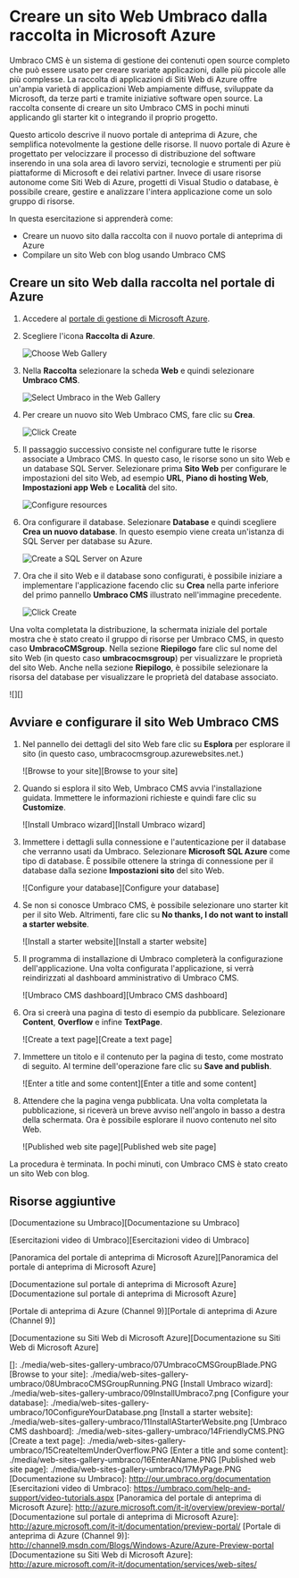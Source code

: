 <properties title="Create an Umbraco website from the gallery in Microsoft Azure" pageTitle="Create an Umbraco website from the gallery in Microsoft Azure" description="required" metaKeywords="Azure, gallery, Umbraco, web site, website" services="web-sites" solutions="web" documentationCenter="" authors="timamm" manager="paulettm" editor="mollybos" videoId="" scriptId="" />

<tags ms.service="web-sites" ms.workload="web" ms.tgt_pltfrm="ibiza" ms.devlang="na" ms.topic="article" ms.date="01/01/1900" ms.author="timamm"></tags>

# Creare un sito Web Umbraco dalla raccolta in Microsoft Azure

Umbraco CMS è un sistema di gestione dei contenuti open source completo che può essere usato per creare svariate applicazioni, dalle più piccole alle più complesse. La raccolta di applicazioni di Siti Web di Azure offre un'ampia varietà di applicazioni Web ampiamente diffuse, sviluppate da Microsoft, da terze parti e tramite iniziative software open source. La raccolta consente di creare un sito Umbraco CMS in pochi minuti applicando gli starter kit o integrando il proprio progetto.

Questo articolo descrive il nuovo portale di anteprima di Azure, che semplifica notevolmente la gestione delle risorse. Il nuovo portale di Azure è progettato per velocizzare il processo di distribuzione del software inserendo in una sola area di lavoro servizi, tecnologie e strumenti per più piattaforme di Microsoft e dei relativi partner. Invece di usare risorse autonome come Siti Web di Azure, progetti di Visual Studio o database, è possibile creare, gestire e analizzare l'intera applicazione come un solo gruppo di risorse.

In questa esercitazione si apprenderà come:

-   Creare un nuovo sito dalla raccolta con il nuovo portale di anteprima di Azure
-   Compilare un sito Web con blog usando Umbraco CMS

## Creare un sito Web dalla raccolta nel portale di Azure

1.  Accedere al [portale di gestione di Microsoft Azure][portale di gestione di Microsoft Azure].

2.  Scegliere l'icona **Raccolta di Azure**.

    ![Choose Web Gallery][Choose Web Gallery]

3.  Nella **Raccolta** selezionare la scheda **Web** e quindi selezionare **Umbraco CMS**.

    ![Select Umbraco in the Web Gallery][Select Umbraco in the Web Gallery]

4.  Per creare un nuovo sito Web Umbraco CMS, fare clic su **Crea**.

    ![Click Create][Click Create]

5.  Il passaggio successivo consiste nel configurare tutte le risorse associate a Umbraco CMS. In questo caso, le risorse sono un sito Web e un database SQL Server. Selezionare prima **Sito Web** per configurare le impostazioni del sito Web, ad esempio **URL**, **Piano di hosting Web**, **Impostazioni app Web** e **Località** del sito.

    ![Configure resources][Configure resources]

6.  Ora configurare il database. Selezionare **Database** e quindi scegliere **Crea un nuovo database**. In questo esempio viene creata un'istanza di SQL Server per database su Azure.

    ![Create a SQL Server on Azure][Create a SQL Server on Azure]

7.  Ora che il sito Web e il database sono configurati, è possibile iniziare a implementare l'applicazione facendo clic su **Crea** nella parte inferiore del primo pannello **Umbraco CMS** illustrato nell'immagine precedente.

    ![Click Create][1]

Una volta completata la distribuzione, la schermata iniziale del portale mostra che è stato creato il gruppo di risorse per Umbraco CMS, in questo caso **UmbracoCMSgroup**. Nella sezione **Riepilogo** fare clic sul nome del sito Web (in questo caso **umbracocmsgroup**) per visualizzare le proprietà del sito Web. Anche nella sezione **Riepilogo**, è possibile selezionare la risorsa del database per visualizzare le proprietà del database associato.

![][]

## Avviare e configurare il sito Web Umbraco CMS

1.  Nel pannello dei dettagli del sito Web fare clic su **Esplora** per esplorare il sito (in questo caso, umbracocmsgroup.azurewebsites.net.)

    ![Browse to your site][Browse to your site]

2.  Quando si esplora il sito Web, Umbraco CMS avvia l'installazione guidata. Immettere le informazioni richieste e quindi fare clic su **Customize**.

    ![Install Umbraco wizard][Install Umbraco wizard]

3.  Immettere i dettagli sulla connessione e l'autenticazione per il database che verranno usati da Umbraco. Selezionare **Microsoft SQL Azure** come tipo di database. È possibile ottenere la stringa di connessione per il database dalla sezione **Impostazioni sito** del sito Web.

    ![Configure your database][Configure your database]

4.  Se non si conosce Umbraco CMS, è possibile selezionare uno starter kit per il sito Web. Altrimenti, fare clic su **No thanks, I do not want to install a starter website**.

    ![Install a starter website][Install a starter website]

5.  Il programma di installazione di Umbraco completerà la configurazione dell'applicazione. Una volta configurata l'applicazione, si verrà reindirizzati al dashboard amministrativo di Umbraco CMS.

    ![Umbraco CMS dashboard][Umbraco CMS dashboard]

6.  Ora si creerà una pagina di testo di esempio da pubblicare. Selezionare **Content**, **Overflow** e infine **TextPage**.

    ![Create a text page][Create a text page]

7.  Immettere un titolo e il contenuto per la pagina di testo, come mostrato di seguito. Al termine dell'operazione fare clic su **Save and publish**.

    ![Enter a title and some content][Enter a title and some content]

8.  Attendere che la pagina venga pubblicata. Una volta completata la pubblicazione, si riceverà un breve avviso nell'angolo in basso a destra della schermata. Ora è possibile esplorare il nuovo contenuto nel sito Web.

    ![Published web site page][Published web site page]

La procedura è terminata. In pochi minuti, con Umbraco CMS è stato creato un sito Web con blog.

## Risorse aggiuntive

[Documentazione su Umbraco][Documentazione su Umbraco]

[Esercitazioni video di Umbraco][Esercitazioni video di Umbraco]

[Panoramica del portale di anteprima di Microsoft Azure][Panoramica del portale di anteprima di Microsoft Azure]

[Documentazione sul portale di anteprima di Microsoft Azure][Documentazione sul portale di anteprima di Microsoft Azure]

[Portale di anteprima di Azure (Channel 9)][Portale di anteprima di Azure (Channel 9)]

[Documentazione su Siti Web di Microsoft Azure][Documentazione su Siti Web di Microsoft Azure]

<!-- IMAGES -->

  [portale di gestione di Microsoft Azure]: https://portal.azure.com/
  [Choose Web Gallery]: ./media/web-sites-gallery-umbraco/01Startboard.PNG
  [Select Umbraco in the Web Gallery]: ./media/web-sites-gallery-umbraco/02WebGallery.PNG
  [Click Create]: ./media/web-sites-gallery-umbraco/03UmbracoCMS.PNG
  [Configure resources]: ./media/web-sites-gallery-umbraco/04AppSettings.PNG
  [Create a SQL Server on Azure]: ./media/web-sites-gallery-umbraco/05NewServer.PNG
  [1]: ./media/web-sites-gallery-umbraco/06UmbracoCMSGroup.PNG
  []: ./media/web-sites-gallery-umbraco/07UmbracoCMSGroupBlade.PNG
  [Browse to your site]: ./media/web-sites-gallery-umbraco/08UmbracoCMSGroupRunning.PNG
  [Install Umbraco wizard]: ./media/web-sites-gallery-umbraco/09InstallUmbraco7.png
  [Configure your database]: ./media/web-sites-gallery-umbraco/10ConfigureYourDatabase.png
  [Install a starter website]: ./media/web-sites-gallery-umbraco/11InstallAStarterWebsite.png
  [Umbraco CMS dashboard]: ./media/web-sites-gallery-umbraco/14FriendlyCMS.PNG
  [Create a text page]: ./media/web-sites-gallery-umbraco/15CreateItemUnderOverflow.PNG
  [Enter a title and some content]: ./media/web-sites-gallery-umbraco/16EnterAName.PNG
  [Published web site page]: ./media/web-sites-gallery-umbraco/17MyPage.PNG
  [Documentazione su Umbraco]: http://our.umbraco.org/documentation
  [Esercitazioni video di Umbraco]: https://umbraco.com/help-and-support/video-tutorials.aspx
  [Panoramica del portale di anteprima di Microsoft Azure]: http://azure.microsoft.com/it-it/overview/preview-portal/
  [Documentazione sul portale di anteprima di Microsoft Azure]: http://azure.microsoft.com/it-it/documentation/preview-portal/
  [Portale di anteprima di Azure (Channel 9)]: http://channel9.msdn.com/Blogs/Windows-Azure/Azure-Preview-portal
  [Documentazione su Siti Web di Microsoft Azure]: http://azure.microsoft.com/it-it/documentation/services/web-sites/
